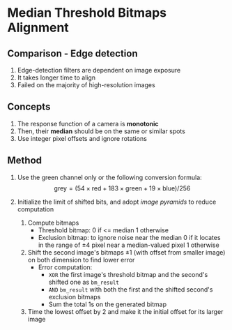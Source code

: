 # Median Threshold Bitmaps Alignment

## Comparison - Edge detection

1. Edge-detection filters are dependent on image exposure
2. It takes longer time to align
3. Failed on the majority of high-resolution images

## Concepts

1. The response function of a camera is __monotonic__
2. Then, their __median__ should be on the same or similar spots
3. Use integer pixel offsets and ignore rotations

## Method

1. Use the green channel only or the following conversion formula:
   $$
   \text{grey} = (54 \times \text{red} + 183 \times \text{green} + 19 \times \text{blue}) / 256
   $$

2. Initialize the limit of shifted bits, and adopt _image pyramids_ to reduce computation

   1. Compute bitmaps
      - Threshold bitmap:
        0 if <= median
        1 otherwise
      - Exclusion bitmap: to ignore noise near the median
        0 if it locates in the range of $\pm4$ pixel near a median-valued pixel
        1 otherwise
   2. Shift the second image's bitmaps $\pm1$ (with offset from smaller image) on both dimension to find lower error
      - Error computation:
        - `XOR` the first image's threshold bitmap and the second's shifted one as `bm_result`
        - `AND` `bm_result` with both the first and the shifted second's exclusion bitmaps
        - Sum the total 1s on the generated bitmap
   3. Time the lowest offset by 2 and make it the initial offset for its larger image